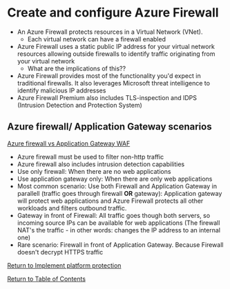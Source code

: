 # Create and configure Azure Firewall

* An Azure Firewall protects resources in a Virtual Network (VNet).
   * Each virtual network can have a firewall enabled
* Azure Firewall uses a static public IP address for your virtual network resources allowing outside firewalls to identify traffic originating from your virtual network
   * What are the implications of this??
* Azure Firewall provides most of the functionality you'd expect in traditional firewalls. It also leverages Microsoft threat intelligence to identify malicious IP addresses
* Azure Firewall Premium also includes TLS-inspection and IDPS (Intrusion Detection and Protection System)

## Azure firewall/ Application Gateway scenarios

[Azure firewall vs Application Gateway WAF](https://docs.microsoft.com/en-us/azure/architecture/example-scenario/gateway/firewall-application-gateway)

* Azure firewall must be used to filter non-http traffic
* Azure firewall also includes intrusion detection capabilities
* Use only firewall: When there are no web applications
* Use application gateway only: When there are only web applications
* Most common scenario: Use both Firewall and Application Gateway in parallell (traffic goes through firewall **OR** gateway): Application gateway will protect web applications and Azure Firewall protects all other workloads and filters outbound traffic.
* Gateway in front of Firewall: All traffic goes though both servers, so incoming source IPs can be available for web applications (The firewall NAT's the traffic - in other words: changes the IP address to an internal one)
* Rare scenario: Firewall in front of Application Gateway. Because Firewall doesn't decrypt HTTPS traffic


[Return to Implement platform protection](README.md)

[Return to Table of Contents](../README.md)